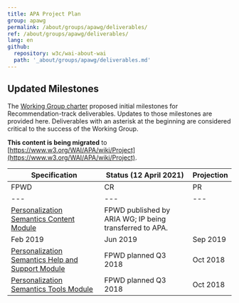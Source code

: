 ```yaml
---
title: APA Project Plan
group: apawg
permalink: /about/groups/apawg/deliverables/
ref: /about/groups/apawg/deliverables/
lang: en
github:
  repository: w3c/wai-about-wai
  path: '_about/groups/apawg/deliverables.md'
---
```


## Updated Milestones

The [Working Group charter](https://www.w3.org/2015/10/apa-charter.html#milestones) proposed initial milestones for Recommendation-track deliverables. Updates to those milestones are provided here. Deliverables with an asterisk at the beginning are considered critical to the success of the Working Group.

**This content is being migrated** to [https://www.w3.org/WAI/APA/wiki/Project](https://www.w3.org/WAI/APA/wiki/Project).

| Specification | Status (12 April 2021) | Projection |
| --- | --- | --- |
| FPWD | CR | PR | Rec |
| --- | --- | --- | --- |
| [Personalization Semantics Content Module](https://w3c.github.io/personalization-semantics/content/) | FPWD published by ARIA WG; IP being transferred to APA. |   
 | Feb 2019 | Jun 2019 | Sep 2019 |
| [Personalization Semantics Help and Support Module](https://w3c.github.io/personalization-semantics/help/) | FPWD planned Q3 2018 | Oct 2018 | Nov 2019 | Apr 2020 | Dec 2020 |
| [Personalization Semantics Tools Module](https://w3c.github.io/personalization-semantics/tools/) | FPWD planned Q3 2018 | Oct 2018 | Nov 2020 | Apr 2021 | Dec 2021 |